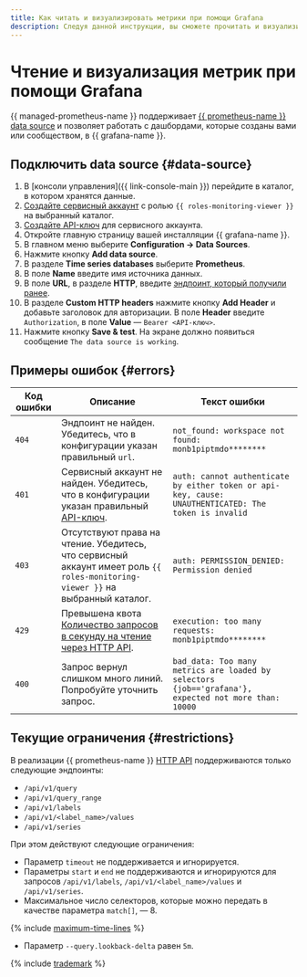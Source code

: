 ```yaml
---
title: Как читать и визуализировать метрики при помощи Grafana
description: Следуя данной инструкции, вы сможете прочитать и визуализировать метрики при помощи Grafana.
---
```


# Чтение и визуализация метрик при помощи Grafana

{{ managed-prometheus-name }} поддерживает [{{ prometheus-name }} data source](https://grafana.com/docs/grafana/latest/datasources/prometheus/) и позволяет работать с дашбордами, которые созданы вами или сообществом, в {{ grafana-name }}.

## Подключить data source {#data-source}

1. В [консоли управления]({{ link-console-main }}) перейдите в каталог, в котором хранятся данные.
1. [Создайте сервисный аккаунт](../../../../iam/operations/sa/create.md) с ролью `{{ roles-monitoring-viewer }}` на выбранный каталог.
1. [Создайте API-ключ](../../../../iam/operations/api-key/create.md) для сервисного аккаунта.
1. Откройте главную страницу вашей инсталляции {{ grafana-name }}.
1. В главном меню выберите **Configuration → Data Sources**.
1. Нажмите кнопку **Add data source**.
1. В разделе **Time series databases** выберите **Prometheus**.
1. В поле **Name** введите имя источника данных. 
1. В поле **URL**, в разделе **HTTP**, введите [эндпоинт, который получили ранее](../index.md#access).
1. В разделе **Custom HTTP headers** нажмите кнопку **Add Header** и добавьте заголовок для авторизации. В поле **Header** введите `Authorization`, в поле **Value** — `Bearer <API-ключ>`.
1. Нажмите кнопку **Save & test**. На экране должно появиться сообщение `The data source is working`.

## Примеры ошибок {#errors}

| Код ошибки | Описание | Текст ошибки |
|----|----|----|
| `404` | Эндпоинт не найден. Убедитесь, что в конфигурации указан правильный `url`. | ```not_found: workspace not found: monb1piptmdo********``` |
| `401` | Сервисный аккаунт не найден. Убедитесь, что в конфигурации указан правильный [API-ключ](../../../../iam/concepts/authorization/api-key.md). | ```auth: cannot authenticate by either token or api-key, cause: UNAUTHENTICATED: The token is invalid``` |
| `403` | Отсутствуют права на чтение. Убедитесь, что сервисный аккаунт имеет роль `{{ roles-monitoring-viewer }}` на выбранный каталог. | ```auth: PERMISSION_DENIED: Permission denied```|
| `429` | Превышена квота [Количество запросов в секунду на чтение через HTTP API](../index.md#limits). | ```execution: too many requests: monb1piptmdo********``` |
| `400` | Запрос вернул слишком много линий. Попробуйте уточнить запрос. | ```bad_data: Too many metrics are loaded by selectors {job=='grafana'}, expected not more than: 10000``` |

## Текущие ограничения {#restrictions}

В реализации {{ prometheus-name }} [HTTP API](https://prometheus.io/docs/prometheus/latest/querying/api/) поддерживаются только следующие эндпоинты:

* `/api/v1/query`
* `/api/v1/query_range`
* `/api/v1/labels`
* `/api/v1/<label_name>/values`
* `/api/v1/series`

При этом действуют следующие ограничения:
* Параметр `timeout` не поддерживается и игнорируется.
* Параметры `start` и `end` не поддерживаются и игнорируются для запросов `/api/v1/labels`, `/api/v1/<label_name>/values` и `/api/v1/series`.
* Максимальное число селекторов, которые можно передать в качестве параметра `match[]`, — 8.

{% include [maximum-time-lines](../../../../_includes/monitoring/maximum-time-lines.md) %}

* Параметр `--query.lookback-delta` равен `5m`.

{% include [trademark](../../../../_includes/monitoring/trademark.md) %}
